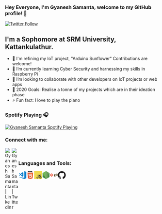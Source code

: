 ### Hey Everyone, I'm Gyanesh Samanta, welcome to my GitHub profile! 👋

[![Twitter Follow](https://img.shields.io/twitter/follow/Samanta_Gyanesh?color=1DA1F2&logo=twitter&style=for-the-badge)](https://twitter.com/intent/follow?original_referer=https%3A%2F%2Fgithub.com%2FSamanta_Gyanesh&screen_name=Samanta_Gyanesh)

## I'm a Sophomore at SRM University, Kattankulathur.

- 🔭 I'm refining my IoT project, "Arduino Sunflower" Contributions are welcome!
- 🌱 I’m currently learning Cyber Security and harnessing my skills in Raspberry Pi
- 👯 I’m looking to collaborate with other developers on IoT projects or web apps
- 🥅 2020 Goals: Realise a tonne of my projects which are in their ideation phase
- ⚡ Fun fact: I love to play the piano

### Spotify Playing 🎧

[<img src="https://now-playing-iof0n1798098jgmlhcbk258gf.vercel.app/api/spotify-playing" alt="Gyanesh Samanta Spotify Playing" width="350" />](https://open.spotify.com/user/iof0n1798098jgmlhcbk258gf?si=FWMg6NdWQ3OaniIIBQkWcQ)


### Connect with me:

[<img align="left" alt="Gyanesh Samanta | LinkedIn" width="22px" src="https://cdn.jsdelivr.net/npm/simple-icons@v3/icons/linkedin.svg" />][linkedin]
[<img align="left" alt="Gyanesh Samanta | Twitter" width="22px" src="https://cdn.jsdelivr.net/npm/simple-icons@v3/icons/twitter.svg" />][twitter]

<br />

### Languages and Tools:

<img align="left" alt="Visual Studio Code" width="26px" src="https://raw.githubusercontent.com/github/explore/80688e429a7d4ef2fca1e82350fe8e3517d3494d/topics/visual-studio-code/visual-studio-code.png" />
<img align="left" alt="HTML5" width="26px" src="https://raw.githubusercontent.com/github/explore/80688e429a7d4ef2fca1e82350fe8e3517d3494d/topics/html/html.png" />
<img align="left" alt="JavaScript" width="26px" src="https://raw.githubusercontent.com/github/explore/80688e429a7d4ef2fca1e82350fe8e3517d3494d/topics/javascript/javascript.png" />
<img align="left" alt="Node.js" width="26px" src="https://raw.githubusercontent.com/github/explore/80688e429a7d4ef2fca1e82350fe8e3517d3494d/topics/nodejs/nodejs.png" />
<img align="left" alt="Git" width="26px" src="https://raw.githubusercontent.com/github/explore/80688e429a7d4ef2fca1e82350fe8e3517d3494d/topics/git/git.png" />
<img align="left" alt="GitHub" width="26px" src="https://raw.githubusercontent.com/github/explore/78df643247d429f6cc873026c0622819ad797942/topics/github/github.png" />

<br />
<br />



[website]: https://codeSTACKr.com
[course]: http://vsCodeHero.com
[twitter]: https://twitter.com/samanta_gyanesh
[linkedin]: https://www.linkedin.com/in/gyanesh-s-1a7a9b122/
[webdevplaylist]: https://www.youtube.com/playlist?list=PLkwxH9e_vrAJ0WbEsFA9W3I1W-g_BTsbt
[jsplaylist]: https://www.youtube.com/playlist?list=PLkwxH9e_vrALRJKu7wfXby3MKeflhTu6B
[cssplaylist]: https://www.youtube.com/playlist?list=PLkwxH9e_vrALSdvZuEh6gqQdmDoDIoqz4
[reactplaylist]: https://www.youtube.com/playlist?list=PLkwxH9e_vrAK4TdffpxKY3QGyHCpxFcQ0

